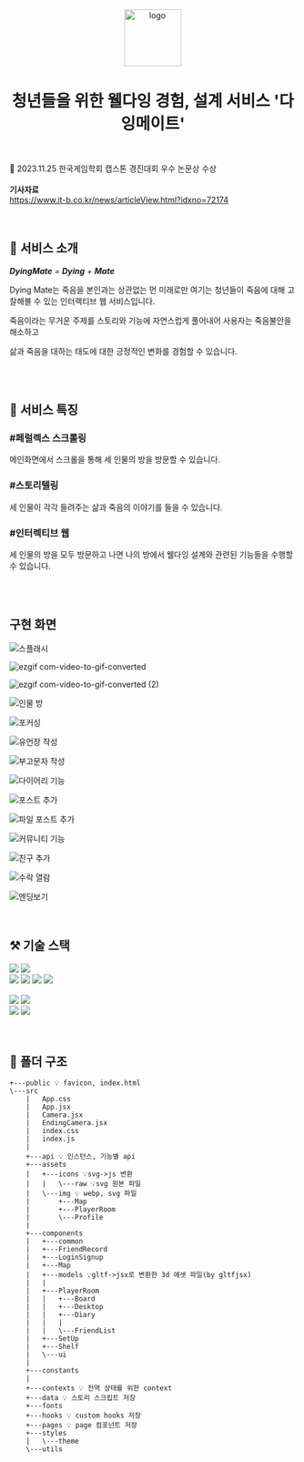 <div align="center">
  <img src="./public/favicon.ico" width="100px" alt="logo"/>
  <br>

  # 청년들을 위한 웰다잉 경험, 설계 서비스 '다잉메이트'

  <br>
</div>

📍 2023.11.25 한국게임학회 캡스톤 경진대회 우수 논문상 수상<br><br>
   **기사자료**<br>
   https://www.it-b.co.kr/news/articleView.html?idxno=72174

  <br>

## 🌙 서비스 소개

***DyingMate** = **Dying** + **Mate***


Dying  Mate는 죽음을 본인과는 상관없는 먼 미래로만 여기는 청년들이 죽음에 대해 고찰해볼 수 있는 인터랙티브 웹 서비스입니다. 

죽음이라는 무거운 주제를 스토리와 기능에 자연스럽게 풀어내어 사용자는 죽음불안을 해소하고 

삶과 죽음을 대하는 태도에 대한 긍정적인 변화를 경험할 수 있습니다.

<br>
<br>



## 🎇 서비스 특징

### #페럴렉스 스크롤링
메인화면에서 스크롤을 통해 세 인물의 방을 방문할 수 있습니다.
### #스토리텔링
세 인물이 각각 들려주는 삶과 죽음의 이야기를 들을 수 있습니다.
### #인터렉티브 웹
세 인물의 방을 모두 방문하고 나면 나의 방에서 웰다잉 설계와 관련된 기능들을 수행할 수 있습니다.



<br>
<br>

## 구현 화면

![스플래시](https://github.com/lsy20140/dyingmate-frontend/assets/68267094/5fb19155-3b5d-4499-8538-f5a5736d9630)

![ezgif com-video-to-gif-converted](https://github.com/lsy20140/dyingmate-frontend/assets/68267094/76d2b16f-dfa5-43fa-bdca-6b81948eb1d1)

![ezgif com-video-to-gif-converted (2)](https://github.com/lsy20140/dyingmate-frontend/assets/68267094/b2238bd1-dbb1-4f1a-8637-f282711f5f30)

![인물 방](https://github.com/lsy20140/dyingmate-frontend/assets/68267094/0253ae2f-dd0e-40eb-8025-b9474b68e3fe)

![포커싱](https://github.com/lsy20140/dyingmate-frontend/assets/68267094/6f914585-26f4-48bc-8698-f1b3129163c4)

![유언장 작성](https://github.com/lsy20140/dyingmate-frontend/assets/68267094/990c2686-a301-4f2b-bb7d-8157919d1c3c)

![부고문자 작성](https://github.com/lsy20140/dyingmate-frontend/assets/68267094/a691f474-ad17-41fc-a1f2-176d76478d36)

![다이어리 기능](https://github.com/lsy20140/dyingmate-frontend/assets/68267094/0e2c4926-cfde-4261-a2a3-1765c19e80aa)

![포스트 추가](https://github.com/lsy20140/dyingmate-frontend/assets/68267094/01244a90-0783-45ec-bb79-7681484e8670)

![파일 포스트 추가](https://github.com/lsy20140/dyingmate-frontend/assets/68267094/475614d6-9440-4dbf-bccd-359b5a15153e)

![커뮤니티 기능](https://github.com/lsy20140/dyingmate-frontend/assets/68267094/b53ee102-99b0-457a-a8fa-72ac501ccc7e)

![친구 추가](https://github.com/lsy20140/dyingmate-frontend/assets/68267094/eaf772d4-127f-4865-9a9e-91bdda392383)

![수락 열람](https://github.com/lsy20140/dyingmate-frontend/assets/68267094/2935cac0-f185-4d44-aa22-a47e14e367cb)

![엔딩보기](https://github.com/lsy20140/dyingmate-frontend/assets/68267094/485137ba-02c0-4cec-8f10-14261f201614)

<br>

## ⚒️ 기술 스택

<img src="https://img.shields.io/badge/yarn-2C8EBB?style=for-the-badge&logo=yarn&logoColor=white">
<img src="https://img.shields.io/badge/JavaScript-F7DF1E?style=for-the-badge&logo=javascript&logoColor=black">
<div display='flex'>
  <img src="https://img.shields.io/badge/React-61DAFB?style=for-the-badge&logo=React&logoColor=white">
  <img src="https://img.shields.io/badge/React_Router-CA4245?style=for-the-badge&logo=react-router&logoColor=white">
  <img src="https://img.shields.io/badge/Axios-5A29E4?style=for-the-badge&logo=Axios&logoColor=white">
  <img src="https://img.shields.io/badge/-React%20Query-FF4154?style=for-the-badge&logo=react%20query&logoColor=white">
</div>
<br>
<img src="https://img.shields.io/badge/threejs-black?style=for-the-badge&logo=three.js&logoColor=white">

<img src="https://img.shields.io/badge/styled%20components-DB7093?style=for-the-badge&logo=styled-components&logoColor=white">

<div display='flex'>
  <img src="https://img.shields.io/badge/Amazon%20S3-569A31?style=for-the-badge&logo=AmazonS3&logoColor=white">
  <img src="https://img.shields.io/badge/Amazon%20Route53-8C4FFF?style=for-the-badge&logo=AmazonRoute53&logoColor=white">
</div>

<br>
<br>

## 📁 폴더 구조
```
+---public 💡 favicon, index.html
\---src
    |   App.css
    |   App.jsx
    |   Camera.jsx
    |   EndingCamera.jsx
    |   index.css
    |   index.js
    |
    +---api 💡 인스턴스, 기능별 api
    +---assets
    |   +---icons 💡svg->js 변환
    |   |   \---raw 💡svg 원본 파일
    |   \---img 💡 webp, svg 파일
    |       +---Map 
    |       +---PlayerRoom
    |       \---Profile
    |
    +---components
    |   +---common
    |   +---FriendRecord
    |   +---LoginSignup
    |   +---Map
    |   +---models 💡gltf->jsx로 변환한 3d 에셋 파일(by gltfjsx)
    |   |
    |   +---PlayerRoom
    |   |   +---Board
    |   |   +---Desktop
    |   |   +---Diary
    |   |   |
    |   |   \---FriendList
    |   +---SetUp
    |   +---Shelf
    |   \---ui
    |
    +---constants 
    |
    +---contexts 💡 전역 상태를 위한 context
    +---data 💡 스토리 스크립트 저장
    +---fonts
    +---hooks 💡 custom hooks 저장
    +---pages 💡 page 컴포넌트 저장
    +---styles
    |   \---theme
    \---utils
```
